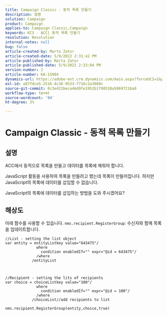 ```yaml
---
title: Campaign Classic - 동적 목록 만들기
description: 설명
solution: Campaign
product: Campaign
applies-to: Campaign Classic,Campaign
keywords: KCS - ACC| 동적 목록 만들기
resolution: Resolution
internal-notes: null
bug: false
article-created-by: Marta Zator
article-created-date: 5/9/2022 2:31:42 PM
article-published-by: Marta Zator
article-published-date: 5/9/2022 2:33:04 PM
version-number: 2
article-number: KA-15904
dynamics-url: https://adobe-ent.crm.dynamics.com/main.aspx?forceUCI=1&pagetype=entityrecord&etn=knowledgearticle&id=58da1bb8-a4cf-ec11-a7b5-0022480a8e40
exl-id: a87fdce5-2516-4c36-9533-f716c2a3080c
source-git-commit: 0c3e421beca46d9fe1952b1f98538a50697216a0
workflow-type: tm+mt
source-wordcount: '94'
ht-degree: 3%

---
```


# Campaign Classic - 동적 목록 만들기

## 설명


ACC에서 동적으로 목록을 만들고 데이터를 목록에 채워야 합니다.

JavaScript 활동을 사용하여 목록을 만들려고 했는데 목록이 만들어집니다. 하지만 JavaScript의 목록에 데이터를 삽입할 수 없습니다.

JavaScript의 목록에 데이터를 삽입하는 방법을 도와 주시겠어요?


## 해상도


아래 함수를 사용할 수 있습니다. `nms.recipient.RegisterGroup`: 수신자와 함께 목록을 업데이트합니다.


```
//List - setting the list object
var entity = entityListkey value="643475"/
              where
                condition enabledIf="" expr="@id = 643475"/
              /where
            /entityList



//Recipient - setting the lits of recipients
var choice = choiceListkey value="100"/
              where
                condition enabledIf="" expr="@id = 100"/
              /where
            /choiceList//add recipients to list

nms.recipient.RegisterGroup(entity,choice,true)
```
